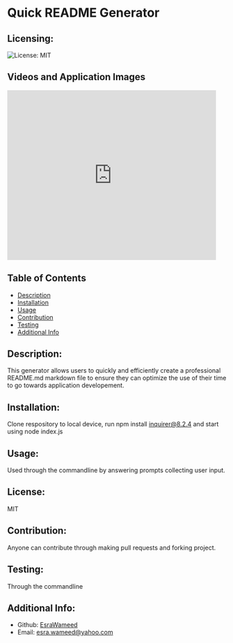 # Quick README Generator

  ## Licensing:
  ![License: MIT](https://img.shields.io/badge/License-undefined-yellow.svg)
  ## Videos and Application Images
  <iframe  title="YouTube video player" width="480" height="390" src="https://www.youtube.com/watch?v=3NE0NLoVIeg&ab_channel=EsraAl-Abduljabar" frameborder="0" allowfullscreen></iframe>

  ## Table of Contents 
  - [Description](#description)
  - [Installation](#installation)
  - [Usage](#usage)
  - [Contribution](#contribution)
  - [Testing](#testing)
  - [Additional Info](#additional-info)

  ## Description:
  This generator allows users to quickly and efficiently create a professional README.md markdown file to ensure they can optimize the use of their time to go towards application developement.

  ## Installation:
  Clone respository to local device, run npm install inquirer@8.2.4 and start using node index.js

  ## Usage:
  Used through the commandline by answering prompts collecting user input.

  ## License:
  MIT

  ## Contribution:
  Anyone can contribute through making pull requests and forking project.

  ## Testing:
  Through the commandline

  ## Additional Info:
  - Github: [EsraWameed](https://github.com/EsraWameed)
  - Email: esra.wameed@yahoo.com 